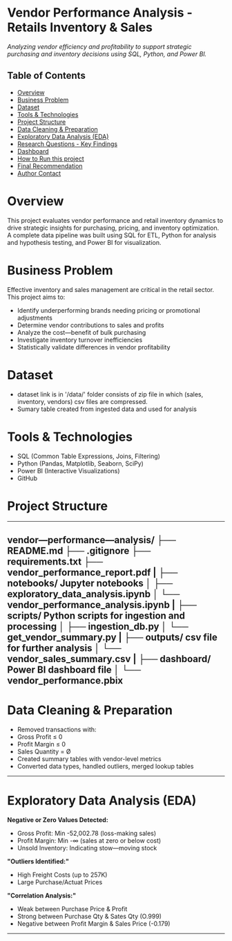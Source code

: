 # Vendor Performance Analysis - Retails Inventory & Sales

_Analyzing vendor efficiency and profitability to support strategic purchasing and inventory decisions
using SQL, Python, and Power Bl._

## Table of Contents
- [Overview](#overview)
- [Business Problem](#business_problem)
- [Dataset](#dataset)
- [Tools & Technologies](#tools_&_technologies)
- [Project Structure](#project_structure)
- [Data Cleaning & Preparation](#data_cleaning_&_preparation)
- [Exploratory Data Analysis (EDA)](#exploratory_data_analysis__eda_)
- [Research Questions - Key Findings](#research_questions_-_key_findings)
- [Dashboard](#dashboard)
- [How to Run this project](#how_to_run_this_project)
- [Final Recommendation](#final_recommendation)
- [Author Contact](#author_contact)

# Overview

This project evaluates vendor performance and retail inventory dynamics to drive strategic insights for
purchasing, pricing, and inventory optimization. A complete data pipeline was built using SQL for ETL,
Python for analysis and hypothesis testing, and Power BI for visualization.

# Business Problem

Effective inventory and sales management are critical in the retail sector. This project aims to:
- Identify underperforming brands needing pricing or promotional adjustments
- Determine vendor contributions to sales and profits
- Analyze the cost—benefit of bulk purchasing
- Investigate inventory turnover inefficiencies
- Statistically validate differences in vendor profitability

# Dataset

- dataset link is in '/data/' folder consists of zip file in which (sales, inventory, vendors) csv files are compressed.
- Sumary table created from ingested data and used for analysis

# Tools & Technologies
- SQL (Common Table Expressions, Joins, Filtering)
- Python (Pandas, Matplotlib, Seaborn, SciPy)
- Power BI (Interactive Visualizations)
- GitHub

# Project Structure

---
vendor—performance—analysis/
├── README.md
├── .gitignore
├── requirements.txt
├── vendor_performance_report.pdf
|
├── notebooks/                   Jupyter notebooks
│   ├── exploratory_data_analysis.ipynb
│   └── vendor_performance_analysis.ipynb
|
├── scripts/                    Python scripts for ingestion and processing
│   ├── ingestion_db.py
│   └── get_vendor_summary.py
|
├── outputs/                    csv file for further analysis
│   └── vendor_sales_summary.csv
|
├── dashboard/                  Power BI dashboard file
│   └── vendor_performance.pbix
---

# Data Cleaning & Preparation

-  Removed transactions with:
 - Gross Profit ≤ 0
 - Profit Margin ≤ 0
 - Sales Quantity = Ø
- Created summary tables with vendor-level metrics
- Converted data types, handled outliers, merged lookup tables

---
# Exploratory Data Analysis (EDA)

**Negative or Zero Values Detected:**
 - Gross Profit: Min -52,002.78 (loss-making sales)
 - Profit Margin: Min -∞ (sales at zero or below cost)
 - Unsold Inventory: Indicating stow—moving stock

**"Outliers Identified:"**
 - High Freight Costs (up to 257K)
 - Large Purchase/Actuat Prices

**"Correlation Analysis:"**
 - Weak between Purchase Price & Profit
 - Strong between Purchase Qty & Sates Qty (O.999)
 - Negative between Profit Margin & Sales Price (-0.179)
---
